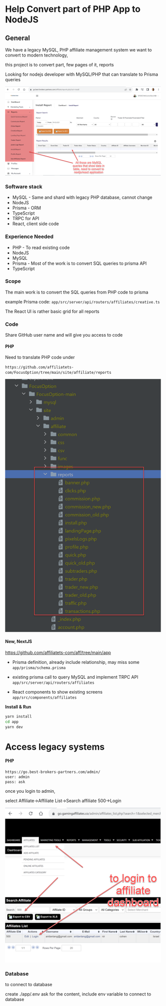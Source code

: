 # Help Convert part of PHP App to NodeJS

## General
We have a legacy MySQL, PHP affiliate management system we want
to convert to modern technology,

this project is to convert part, few pages of it, reports

Looking for nodejs developer with MySQL/PHP that can translate to Prisma queries

![img.png](../03-reports/img.png)

### Software stack
- MySQL - Same and shard with  legacy PHP database, cannot change
- NodeJS
- Prisma - ORM
- TypeScript
- TRPC for API
- React, client side code

### Experience Needed
- PHP - To read existing code
- NodeJS
- MySQL
- Prisma - Most of the work is to convert SQL queries to prisma API
- TypeScript

### Scope

The main work is to convert the SQL queries from PHP code to prisma

example Prisma code: `app/src/server/api/routers/affiliates/creative.ts`

The React UI is rather basic grid for all reports

### Code

Share GitHub user name and will give you access to code

#### PHP

Need to translate PHP code under

`https://github.com/affiliatets-com/FocusOption/tree/main/site/affiliate/reports`

![img_1.png](../03-reports/img_1.png)

#### New, NextJS

https://github.com/affiliatets-com/aff/tree/main/app

- Prisma definition, already include relationship, may miss some
  `app/prisma/schema.prisma`

- existing prisma call to query MySQL and implement TRPC API
  `app/src/server/api/routers/affiliates`

- React components to show existing screens
  `app/src/components/affiliates`

**Install & Run**

```bash
yarn install
cd app
yarn dev
```

# Access legacy systems

#### PHP 

```
https://go.best-brokers-partners.com/admin/
user: admin
pass: ask
```

once you login to admin, 

select Affiliate->Affiliate List->Search affiliate 500->Login

![login-to-affiliate-dashboard.png](..%2F02-screenshots%2Flogin-to-affiliate-dashboard.png)

### Database
to connect to database 

create ./app/.env
ask for the content, include env variable to connect to database
